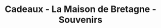 ---
title: "Cadeaux - La Maison de Bretagne - Souvenirs"
url: /auray/cadeaux-la-maison-de-bretagne-souvenirs/
shop: Andenken
---